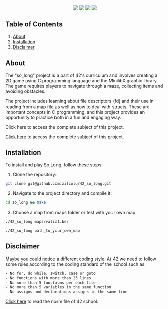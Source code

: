 <p align="center">
  <img src="https://img.shields.io/github/languages/top/ziliolu/42_so_long?color=#FFFFFF&style=flat-square" />
  <img src="https://img.shields.io/badge/score-125%20%2F%20100-success?color=#FFFFFF&style=flat-square" />
  <img src="https://img.shields.io/badge/status-finished-success?color=#FFFFFF&style=flat-square" />
  <img src="https://img.shields.io/github/last-commit/ziliolu/42_so_long?color=#FFFFFF&style=flat-square" />
</p>

## Table of Contents

1. [About](#about)
2. [Installation](#installation)
5. [Disclaimer](#disclaimer)

## About

The "so_long" project is a part of 42's curriculum and involves creating a 2D game using C programming language and the MinilibX graphic library. The game requires players to navigate through a maze, collecting items and avoiding obstacles.

The project includes learning about file descriptors (fd) and their use in reading from a map file as well as how to deal with structs. These are important concepts in C programming, and this project provides an opportunity to practice both in a fun and engaging way.

Click here to access the complete subject of this project.

[Click here](https://github.com/ziliolu/42_so_long/blob/main/so_long_subject.pdf) to access the complete subject of this project.

## Installation

To install and play So Long, follow these steps:

1. Clone the repository:
  ```bash
  git clone git@github.com:ziliolu/42_so_long.git
  ```
2. Navigate to the project directory and compile it:
  ```bash
  cd so_long && make
  ```
3. Choose a map from maps folder or test with your own map
  ```bash
 ./42_so_long maps/valid1.ber
  ```
  ```bash
  ./42_so_long path_to_your_own_map
  ```

## Disclaimer 

Maybe you could notice a different coding style.
At 42 we need to follow some rules according to the coding standard of the school such as:

```bash
- No for, do while, switch, case or goto 
- No functions with more than 25 lines 
- No more than 5 functions per each file
- No more than 5 variables in the same function
- No assigns and declarations assigns in the same line
```
[Click here](https://github.com/MagicHatJo/-42-Norm/blob/master/norme.en.pdf) to read the norm file of 42 school. 

